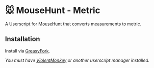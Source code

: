# 🐭️ MouseHunt - Metric

A Userscript for [MouseHunt](https://mousehuntgame.com) that converts measurements to metric.

## Installation

Install via [GreasyFork](https://greasyfork.org/en/scripts/449840-mousehunt-metric).

*You must have [ViolentMonkey](https://violentmonkey.github.io/) or another userscript manager installed.*
